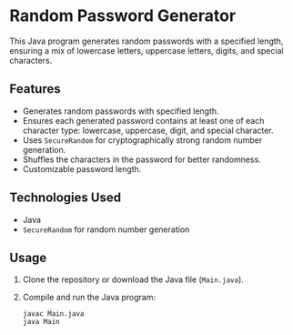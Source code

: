 # Random Password Generator

This Java program generates random passwords with a specified length, ensuring a mix of lowercase letters, uppercase letters, digits, and special characters.

## Features

- Generates random passwords with specified length.
- Ensures each generated password contains at least one of each character type: lowercase, uppercase, digit, and special character.
- Uses `SecureRandom` for cryptographically strong random number generation.
- Shuffles the characters in the password for better randomness.
- Customizable password length.

## Technologies Used

- Java
- `SecureRandom` for random number generation

## Usage

1. Clone the repository or download the Java file (`Main.java`).

2. Compile and run the Java program:

   ```shell
   javac Main.java
   java Main
